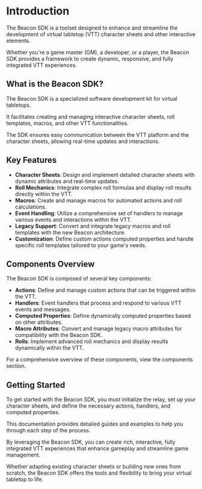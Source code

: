 # Introduction

The Beacon SDK is a toolset designed to enhance and streamline the development of virtual tabletop (VTT) character sheets and other interactive elements.
 
Whether you're a game master (GM), a developer, or a player, the Beacon SDK provides a framework to create dynamic, responsive, and fully integrated VTT experiences.

## What is the Beacon SDK?

The Beacon SDK is a specialized software development kit for virtual tabletops.

It facilitates creating and managing interactive character sheets, roll templates, macros, and other VTT functionalities.

The SDK ensures easy communication between the VTT platform and the character sheets, allowing real-time updates and interactions.

## Key Features

- **Character Sheets**: Design and implement detailed character sheets with dynamic attributes and real-time updates.
- **Roll Mechanics**: Integrate complex roll formulas and display roll results directly within the VTT.
- **Macros**: Create and manage macros for automated actions and roll calculations.
- **Event Handling**: Utilize a comprehensive set of handlers to manage various events and interactions within the VTT.
- **Legacy Support**: Convert and integrate legacy macros and roll templates with the new Beacon architecture.
- **Customization**: Define custom actions computed properties and handle specific roll templates tailored to your game's needs.

## Components Overview

The Beacon SDK is composed of several key components:

- **Actions**: Define and manage custom actions that can be triggered within the VTT.
- **Handlers**: Event handlers that process and respond to various VTT events and messages.
- **Computed Properties**: Define dynamically computed properties based on other attributes.
- **Macro Attributes**: Convert and manage legacy macro attributes for compatibility with the Beacon SDK.
- **Rolls**: Implement advanced roll mechanics and display results dynamically within the VTT.

For a comprehensive overview of these components, view the components section.

## Getting Started

To get started with the Beacon SDK, you must initialize the relay, set up your character sheets, and define the necessary actions, handlers, and computed properties.

This documentation provides detailed guides and examples to help you through each step of the process.

By leveraging the Beacon SDK, you can create rich, interactive, fully integrated VTT experiences that enhance gameplay and streamline game management.

Whether adapting existing character sheets or building new ones from scratch, the Beacon SDK offers the tools and flexibility to bring your virtual tabletop to life.